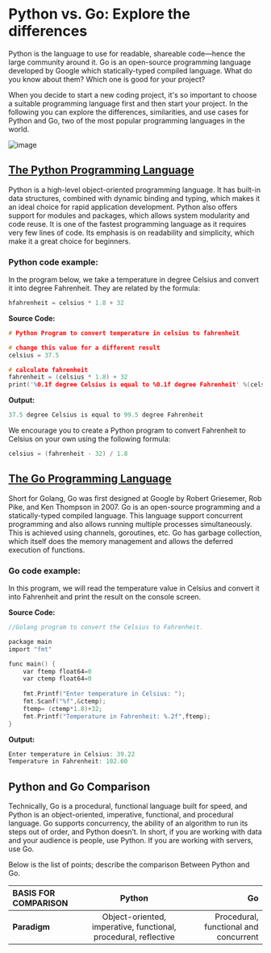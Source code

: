# Python vs. Go: Explore the differences
Python is the language to use for readable, shareable code—hence the large community around it. Go is an open-source programming language developed by Google which statically-typed compiled language. What do you know about them? Which one is good for your project?

When you decide to start a new coding project, it's so important to choose a suitable programming language first and then start your project.
In the following you can explore the differences, similarities, and use cases for Python and Go, two of the most popular programming languages in the world.

![image](https://i.morioh.com/bc83d4c519.png)

## [The Python Programming Language](https://www.python.org)
Python is a high-level object-oriented programming language. It has built-in data structures, combined with dynamic binding and typing, which makes it an ideal choice for rapid application development. 
Python also offers support for modules and packages, which allows system modularity and code reuse. It is one of the fastest programming language as it requires very few lines of code. 
Its emphasis is on readability and simplicity, which make it a great choice for beginners.

### Python code example:
In the program below, we take a temperature in degree Celsius and convert it into degree Fahrenheit. They are related by the formula:

``` C
hfahrenheit = celsius * 1.8 + 32
```

**Source Code:**

``` C
# Python Program to convert temperature in celsius to fahrenheit

# change this value for a different result
celsius = 37.5

# calculate fahrenheit
fahrenheit = (celsius * 1.8) + 32
print('%0.1f degree Celsius is equal to %0.1f degree Fahrenheit' %(celsius,fahrenheit))
```

**Output:**

``` C
37.5 degree Celsius is equal to 99.5 degree Fahrenheit
```

We encourage you to create a Python program to convert Fahrenheit to Celsius on your own using the following formula:

``` C
celsius = (fahrenheit - 32) / 1.8
```

## [The Go Programming Language](https://go.dev)
Short for Golang, Go was first designed at Google by Robert Griesemer, Rob Pike, and Ken Thompson in 2007. Go is an open-source programming and a statically-typed compiled language. 
This language support concurrent programming and also allows running multiple processes simultaneously. This is achieved using channels, goroutines, etc. 
Go has garbage collection, which itself does the memory management and allows the deferred execution of functions.

### Go code example:
In this program, we will read the temperature value in Celsius and convert it into Fahrenheit and print the result on the console screen.

**Source Code:**

``` C
//Golang program to convert the Celsius to Fahrenheit.

package main
import "fmt"

func main() {
    var ftemp float64=0
    var ctemp float64=0
    
    fmt.Printf("Enter temperature in Celsius: ");
    fmt.Scanf("%f",&ctemp);
    ftemp= (ctemp*1.8)+32;
    fmt.Printf("Temperature in Fahrenheit: %.2f",ftemp);
}
```

**Output:**

``` C
Enter temperature in Celsius: 39.22
Temperature in Fahrenheit: 102.60
```

## Python and Go Comparison
Technically, Go is a procedural, functional language built for speed, and Python is an object-oriented, imperative, functional, and procedural language.
Go supports concurrency, the ability of an algorithm to run its steps out of order, and Python doesn’t.
In short, if you are working with data and your audience is people, use Python. If you are working with servers, use Go.

Below is the list of points; describe the comparison Between Python and Go.

BASIS FOR COMPARISON | Python | Go
:--- | :---: | ---:
**Paradigm** | Object-oriented, imperative, functional, procedural, reflective | Procedural, functional and concurrent
